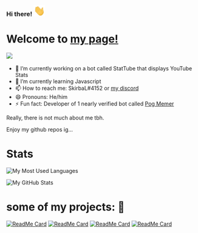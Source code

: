 ### Hi there! <img src="https://raw.githubusercontent.com/ABSphreak/ABSphreak/master/gifs/Hi.gif" width="30px">
# Welcome to [my page!](https://github.com/Code-ParagonX)
![](https://komarev.com/ghpvc/?username=code-paragonx)

- 🔭 I’m currently working on a bot called StatTube that displays YouTube Stats
- 🌱 I’m currently learning Javascript
- 📫 How to reach me: SkirbaL#4152 or [my discord](https://discord.gg/bSfaVuN8dZ)
- 😄 Pronouns: He/him
- ⚡ Fun fact: Developer of 1 nearly verified bot called [Pog Memer](https://dsc.gg/pogmemer)

Really, there is not much about me tbh.

Enjoy my github repos ig...

# Stats
![My Most Used Languages](https://github-readme-stats.vercel.app/api/top-langs/?username=code-paragonx&theme=tokyonight&layout=compact)

![My GitHub Stats](https://github-readme-stats.vercel.app/api?username=code-paragonx&count_private=false&show_icons=true&theme=tokyonight)

# some of my projects: 🔨
[![ReadMe Card](https://github-readme-stats.vercel.app/api/pin/?username=code-paragonx&repo=kahoot-kevin&theme=dark&)](https://github.com/Code-ParagonX/kahoot-kevin)
[![ReadMe Card](https://github-readme-stats.vercel.app/api/pin/?username=code-paragonx&repo=utilbot&theme=dark&)](https://github.com/code-paragonx/utilbot)
[![ReadMe Card](https://github-readme-stats.vercel.app/api/pin/?username=code-paragonx&repo=discord.py-bot-template&theme=dark&)](https://github.com/Code-ParagonX/discord.py-bot-template)
[![ReadMe Card](https://github-readme-stats.vercel.app/api/pin/?username=code-paragonx&repo=snake&theme=dark&)](https://github.com/Code-ParagonX/Snake)
